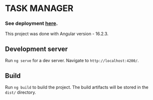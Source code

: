 # TASK MANAGER

### See deployment [here](https://anamaghradze.github.io/task-manager-app/tasks).

This project was done with Angular version - 16.2.3.

## Development server

Run `ng serve` for a dev server. Navigate to `http://localhost:4200/`.

## Build

Run `ng build` to build the project. The build artifacts will be stored in the `dist/` directory.
